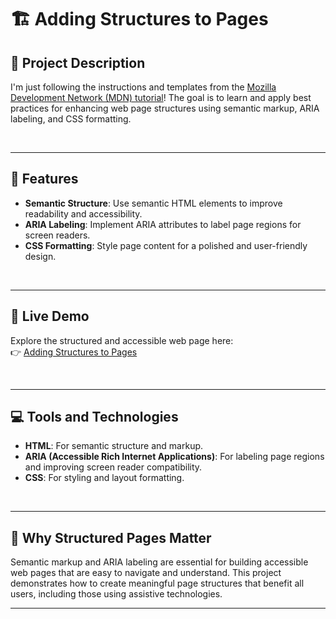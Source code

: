 # 🏗️ **Adding Structures to Pages**

## 📝 **Project Description**

I'm just following the instructions and templates from the [Mozilla Development Network (MDN) tutorial](https://developer.mozilla.org/en-US/docs/Learn_web_development/Core/Structuring_content/Structuring_documents)! The goal is to learn and apply best practices for enhancing web page structures using semantic markup, ARIA labeling, and CSS formatting. 


<br>

---

## 🌟 **Features**

- **Semantic Structure**: Use semantic HTML elements to improve readability and accessibility.  
- **ARIA Labeling**: Implement ARIA attributes to label page regions for screen readers.  
- **CSS Formatting**: Style page content for a polished and user-friendly design.  

<br>

---

## 🚀 **Live Demo**

Explore the structured and accessible web page here:  
👉 [Adding Structures to Pages](https://minko82.github.io/Adding-structures-to-pages/)

<br>

---

## 💻 **Tools and Technologies**

- **HTML**: For semantic structure and markup.  
- **ARIA (Accessible Rich Internet Applications)**: For labeling page regions and improving screen reader compatibility.  
- **CSS**: For styling and layout formatting.  

<br>

---

## 📖 **Why Structured Pages Matter**

Semantic markup and ARIA labeling are essential for building accessible web pages that are easy to navigate and understand. This project demonstrates how to create meaningful page structures that benefit all users, including those using assistive technologies.

---
